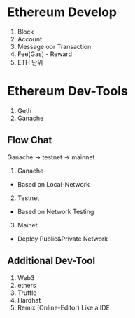 # Ethereum Develop

1. Block
2. Account
3. Message oor Transaction
4. Fee(Gas) - Reward
5. ETH 단위

# Ethereum Dev-Tools

1. Geth
2. Ganache

## Flow Chat

Ganache -> testnet -> mainnet

1. Ganache

- Based on Local-Network

2. Testnet

- Based on Network Testing

3. Mainet

- Deploy Public&Private Network

## Additional Dev-Tool

1. Web3
2. ethers
3. Truffle
4. Hardhat
5. Remix (Online-Editor) Like a IDE

